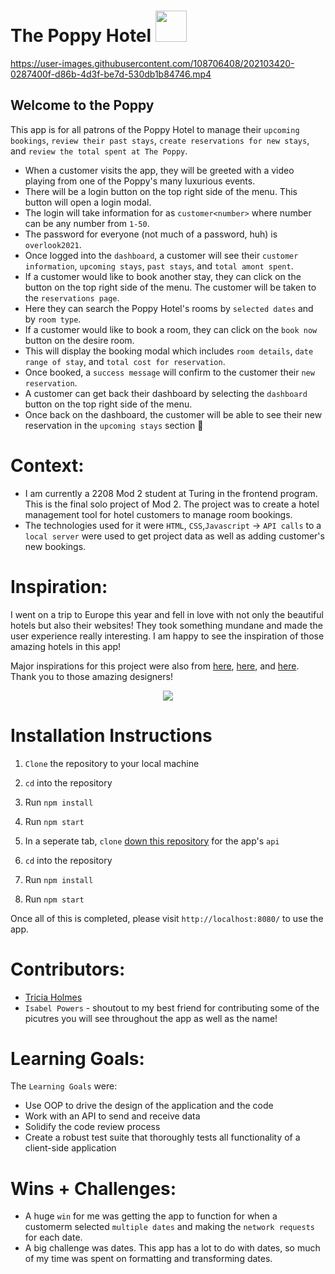 # The Poppy Hotel <img height="50px" margin-left="5px" src="https://user-images.githubusercontent.com/108706408/202008927-1a5c7466-0d13-4888-96a3-12982fdcb54e.png">


https://user-images.githubusercontent.com/108706408/202103420-0287400f-d86b-4d3f-be7d-530db1b84746.mp4


## Welcome to the Poppy

This app is for all patrons of the Poppy Hotel to manage their `upcoming bookings`, `review their past stays`, `create reservations for new stays`, and `review the total spent at The Poppy`. 

- When a customer visits the app, they will be greeted with a video playing from one of the Poppy's many luxurious events. 
- There will be a login button on the top right side of the menu. This button will open a login modal.
- The login will take information for as `customer<number>` where number can be any number from `1-50`. 
- The password for everyone (not much of a password, huh) is `overlook2021`.
- Once logged into the `dashboard`, a customer will see their `customer information`, `upcoming stays`, `past stays`, and `total amont spent`. 
- If a customer would like to book another stay, they can click on the button on the top right side of the menu. The customer will be taken to the `reservations page`. 
- Here they can search the Poppy Hotel's rooms by `selected dates` and by `room type`. 
- If a customer would like to book a room, they can click on the `book now` button on the desire room.
- This will display the booking modal which includes `room details`, `date range of stay`, and `total cost for reservation`. 
- Once booked, a `success message` will confirm to the customer their `new reservation`. 
- A customer can get back their dashboard by selecting the `dashboard` button on the top right side of the menu. 
- Once back on the dashboard, the customer will be able to see their new reservation in the `upcoming stays` section 🎉 

# Context:

- I am currently a 2208 Mod 2 student at Turing in the frontend program. This is the final solo project of Mod 2. The project was to create a hotel management tool for hotel customers to manage room bookings. 
- The technologies used for it were `HTML`, `CSS`,`Javascript` -> `API calls` to a `local server` were used to get project data as well as adding customer's new bookings.

# Inspiration:
I went on a trip to Europe this year and fell in love with not only the beautiful hotels but also their websites! They took something mundane and made the user experience really interesting. I am happy to see the inspiration of those amazing hotels in this app! 

Major inspirations for this project were also from [here](https://www.behance.net/gallery/129135595/The-Moore-Hotel?tracking_source=search_projects%7Chotel), [here](https://www.behance.net/gallery/140900029/Luxury-Hotel-Web-Design?tracking_source=search_projects%7Chotel), and [here](https://www.behance.net/gallery/135480647/The-Royal-Hotel-digital?tracking_source=search_projects%7Chotel). Thank you to those amazing designers!

<p align="center">
<img src="https://user-images.githubusercontent.com/108706408/202014335-e6cd8e4c-5d08-4b9e-a9de-95fcefb57d59.png" />
</p>


# Installation Instructions

1. `Clone` the repository to your local machine
1. `cd` into the repository
1. Run `npm install`
1. Run `npm start`

1. In a seperate tab, `clone` [down this repository](https://github.com/turingschool-examples/overlook-api) for the app's `api`
1. `cd` into the repository
1. Run `npm install`
1. Run `npm start`

Once all of this is completed, please visit `http://localhost:8080/` to use the app. 

# Contributors:
- [Tricia Holmes](https://github.com/tricia-holmes)
- `Isabel Powers` - shoutout to my best friend for contributing some of the picutres you will see throughout the app as well as the name!

# Learning Goals:

The `Learning Goals` were: 
- Use OOP to drive the design of the application and the code
- Work with an API to send and receive data
- Solidify the code review process
- Create a robust test suite that thoroughly tests all functionality of a client-side application


# Wins + Challenges:
- A huge `win` for me was getting the app to function for when a customerm selected `multiple dates` and making the `network requests` for each date.
- A big challenge was dates. This app has a lot to do with dates, so much of my time was spent on formatting and transforming dates.
